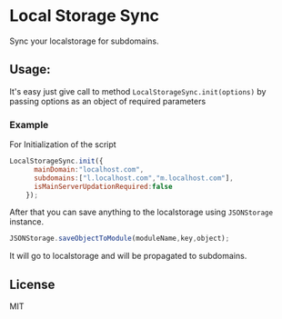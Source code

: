 # Local Storage Sync
Sync your localstorage for subdomains.


Usage:
------
It's easy just give call to method `LocalStorageSync.init(options)` by passing options as an object of required parameters

### Example 
For Initialization of the script
```javascript
LocalStorageSync.init({
      mainDomain:"localhost.com",
      subdomains:["l.localhost.com","m.localhost.com"],
      isMainServerUpdationRequired:false
    });
```
After that you can save anything to the localstorage using `JSONStorage` instance.

```javascript
JSONStorage.saveObjectToModule(moduleName,key,object);
```
It will go to localstorage and will be propagated to subdomains.

## License
MIT
 
